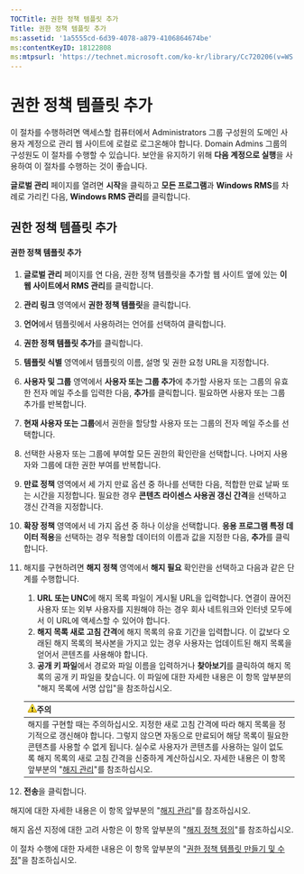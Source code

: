 ```yaml
---
TOCTitle: 권한 정책 템플릿 추가
Title: 권한 정책 템플릿 추가
ms:assetid: '1a5555cd-6d39-4078-a879-4106864674be'
ms:contentKeyID: 18122808
ms:mtpsurl: 'https://technet.microsoft.com/ko-kr/library/Cc720206(v=WS.10)'
---
```


권한 정책 템플릿 추가
=====================

이 절차를 수행하려면 액세스할 컴퓨터에서 Administrators 그룹 구성원의 도메인 사용자 계정으로 관리 웹 사이트에 로컬로 로그온해야 합니다. Domain Admins 그룹의 구성원도 이 절차를 수행할 수 있습니다. 보안을 유지하기 위해 **다음 계정으로 실행**을 사용하여 이 절차를 수행하는 것이 좋습니다.

**글로벌 관리** 페이지를 열려면 **시작**을 클릭하고 **모든 프로그램**과 **Windows RMS**를 차례로 가리킨 다음, **Windows RMS 관리**를 클릭합니다.

권한 정책 템플릿 추가
---------------------

#### 권한 정책 템플릿 추가

1.  **글로벌 관리** 페이지를 연 다음, 권한 정책 템플릿을 추가할 웹 사이트 옆에 있는 **이 웹 사이트에서 RMS 관리**를 클릭합니다.

2.  **관리 링크** 영역에서 **권한 정책 템플릿**을 클릭합니다.

3.  **언어**에서 템플릿에서 사용하려는 언어를 선택하여 클릭합니다.

4.  **권한 정책 템플릿 추가**를 클릭합니다.

5.  **템플릿 식별** 영역에서 템플릿의 이름, 설명 및 권한 요청 URL을 지정합니다.

6.  **사용자 및 그룹** 영역에서 **사용자 또는 그룹 추가**에 추가할 사용자 또는 그룹의 유효한 전자 메일 주소를 입력한 다음, **추가**를 클릭합니다. 필요하면 사용자 또는 그룹 추가를 반복합니다.

7.  **현재 사용자 또는 그룹**에서 권한을 할당할 사용자 또는 그룹의 전자 메일 주소를 선택합니다.

8.  선택한 사용자 또는 그룹에 부여할 모든 권한의 확인란을 선택합니다. 나머지 사용자와 그룹에 대한 권한 부여를 반복합니다.

9.  **만료 정책** 영역에서 세 가지 만료 옵션 중 하나를 선택한 다음, 적합한 만료 날짜 또는 시간을 지정합니다. 필요한 경우 **콘텐츠 라이센스 사용권 갱신 간격**을 선택하고 갱신 간격을 지정합니다.

10. **확장 정책** 영역에서 네 가지 옵션 중 하나 이상을 선택합니다. **응용 프로그램 특정 데이터 적용**을 선택하는 경우 적용할 데이터의 이름과 값을 지정한 다음, **추가**를 클릭합니다.

11. 해지를 구현하려면 **해지 정책** 영역에서 **해지 필요** 확인란을 선택하고 다음과 같은 단계를 수행합니다.

    1.  **URL 또는 UNC**에 해지 목록 파일이 게시될 URL을 입력합니다. 연결이 끊어진 사용자 또는 외부 사용자를 지원해야 하는 경우 회사 네트워크와 인터넷 모두에서 이 URL에 액세스할 수 있어야 합니다.
    2.  **해지 목록 새로 고침 간격**에 해지 목록의 유효 기간을 입력합니다. 이 값보다 오래된 해지 목록의 복사본을 가지고 있는 경우 사용자는 업데이트된 해지 목록을 얻어서 콘텐츠를 사용해야 합니다.
    3.  **공개 키 파일**에서 경로와 파일 이름을 입력하거나 **찾아보기**를 클릭하여 해지 목록의 공개 키 파일을 찾습니다. 이 파일에 대한 자세한 내용은 이 항목 앞부분의 "해지 목록에 서명 삽입"을 참조하십시오.

    | ![](images/Cc720206.Caution(WS.10).gif)주의                                                                                                                                                                                                                                                                                                                                                    |
    |-----------------------------------------------------------------------------------------------------------------------------------------------------------------------------------------------------------------------------------------------------------------------------------------------------------------------------------------------------------------------------------------------------------------------------|
    | 해지를 구현할 때는 주의하십시오. 지정한 새로 고침 간격에 따라 해지 목록을 정기적으로 갱신해야 합니다. 그렇지 않으면 자동으로 만료되어 해당 목록이 필요한 콘텐츠를 사용할 수 없게 됩니다. 실수로 사용자가 콘텐츠를 사용하는 일이 없도록 해지 목록의 새로 고침 간격을 신중하게 계산하십시오. 자세한 내용은 이 항목 앞부분의 "[해지 관리](https://technet.microsoft.com/df732a7d-1fb0-4845-87ca-fab4bc5f98a0)"를 참조하십시오. |

12. **전송**을 클릭합니다.

해지에 대한 자세한 내용은 이 항목 앞부분의 "[해지 관리](https://technet.microsoft.com/df732a7d-1fb0-4845-87ca-fab4bc5f98a0)"를 참조하십시오.

해지 옵션 지정에 대한 고려 사항은 이 항목 앞부분의 "[해지 정책 정의](https://technet.microsoft.com/e2fffe9f-def7-439b-a8aa-43f8a065813d)"를 참조하십시오.

이 절차 수행에 대한 자세한 내용은 이 항목 앞부분의 "[권한 정책 템플릿 만들기 및 수정](https://technet.microsoft.com/6014176f-ef71-4d29-b3e3-da129c18563d)"을 참조하십시오.
